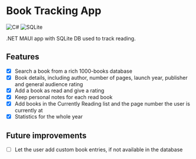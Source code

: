 # Book Tracking App
![C#](https://img.shields.io/badge/-C%23-239120?style=flat-square&logo=c-sharp)
![SQLite](https://img.shields.io/badge/-SQLite-003B57?style=flat-square&logo=sqlite)

.NET MAUI app with SQLite DB used to track reading.

## Features

- [x] Search a book from a rich 1000-books database
- [x] Book details, including author, number of pages, launch year, publisher and general audience rating
- [x] Add a book as read and give a rating
- [x] Keep personal notes for each read book
- [x] Add books in the Currently Reading list and the page number the user is currently at
- [x] Statistics for the whole year

## Future improvements
- [ ] Let the user add custom book entries, if not available in the database
